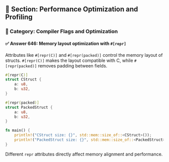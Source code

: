 ## 📘 Section: Performance Optimization and Profiling
### 🔹 Category: Compiler Flags and Optimization
#### ✅ Answer 646: Memory layout optimization with `#[repr]`

Attributes like `#[repr(C)]` and `#[repr(packed)]` control the memory layout of structs. `#[repr(C)]` makes the layout compatible with C, while `#[repr(packed)]` removes padding between fields.

```rust
#[repr(C)]
struct CStruct {
    a: u8,
    b: u32,
}

#[repr(packed)]
struct PackedStruct {
    a: u8,
    b: u32,
}

fn main() {
    println!("CStruct size: {}", std::mem::size_of::<CStruct>());
    println!("PackedStruct size: {}", std::mem::size_of::<PackedStruct>());
}
```

Different `repr` attributes directly affect memory alignment and performance.
